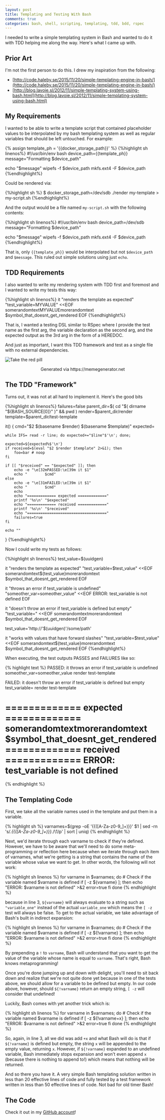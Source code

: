 ```yaml
---
layout: post
title: Templating and Testing With Bash
comments: true
categories: bash, shell, scripting, templating, tdd, bdd, rspec
---
```


I needed to write a simple templating system in Bash and wanted to do
it with TDD helping me along the way. Here's what I came up with.


## Prior Art

I'm not the first person to do this. I drew my inspiration from the following:

* [http://code.haleby.se/2015/11/20/simple-templating-engine-in-bash/](http://code.haleby.se/2015/11/20/simple-templating-engine-in-bash/)
* [http://blog.lavoie.sl/2012/11/simple-templating-system-using-bash.html](http://blog.lavoie.sl/2012/11/simple-templating-system-using-bash.html)


## My Requirements

I wanted to be able to write a template script that contained placeholder values
to be interpolated by my bash templating system as well as regular variables
that should be left untouched. For example:

{% assign template_ph = '{{docker_storage_path}}' %}
{%highlight sh linenos%}
#!/usr/bin/env bash
device_path={{template_ph}}
message="Formatting $device_path"

echo "$message"
wipefs -f $device_path
mkfs.ext4 -F $device_path
{%endhighlight%}

Could be rendered via:

{%highlight sh %}
$ docker_storage_path=/dev/sdb ./render my-template > my-script.sh
{%endhighlight%}

And the output would be a file named `my-script.sh` with the following contents:

{%highlight sh linenos%}
#!/usr/bin/env bash
device_path=/dev/sdb
message="Formatting $device_path"

echo "$message"
wipefs -f $device_path
mkfs.ext4 -F $device_path
{%endhighlight%}

That is, only `{{template_ph}}` would be interpolated but not `$device_path`
and `$message`. This ruled out simple solutions using just `echo`.


## TDD Requirements

I also wanted to write my rendering system with TDD first and foremost and
I wanted to write my tests this way:

{%highlight sh linenos%}
it "renders the template as expected" "test_variable=MYVALUE" <<EOF
somerandomtextMYVALUEmorerandomtext
\$symbol_that_doesnt_get_rendered
EOF
{%endhighlight%}

That is, I wanted a testing DSL similar to RSpec where I provide the test
name as the first arg, the variable declaration as the second arg, and the
expected output as the 3rd arg in the form of a HEREDOC.

And just as important, I want this TDD framework and test as a single file
with no external dependencies.

![Take the red pill](/assets/images/morpheus-tdd.jpg)
<center>Generated via https://memegenerator.net</center>

## The TDD "Framework"

Turns out, it was not at all hard to implement it. Here's the good bits

{%highlight sh linenos%}
failures=false
parent_dir=$( cd "$( dirname "${BASH_SOURCE[0]}"  )" && pwd  )
render=$parent_dir/render
template=$parent_dir/test-template

it() {
    cmd="$2 $(basename $render) $(basename $template)"
    expected=

    while IFS= read -r line; do expected+="$line"$'\n'; done;

    expected=${expected%$'\n'}
    if received=$(eval "$2 $render $template" 2>&1); then
        foo=bar # noop
    fi

    if [[ "$received" == "$expected" ]]; then
        echo -e "\e[32mPASSED:\e[39m it $1"
        echo "        $cmd"
    else
        echo -e "\e[31mFAILED:\e[39m it $1"
        echo "        $cmd"
        echo
        echo "============= expected ============="
        printf '%s\n' "$expected"
        echo "============= received ============="
        printf '%s\n' "$received"
        echo "===================================="
        failures=true
    fi

    echo ""
}
{%endhighlight%}

Now I could write my tests as follows:

{%highlight sh linenos%}
test_value=$(uuidgen)

it "renders the template as expected" "test_variable=$test_value" <<EOF
somerandomtext${test_value}morerandomtext
\$symbol_that_doesnt_get_rendered
EOF


it "throws an error if test_variable is undefined" "someother_var=someother_value" <<EOF
ERROR: test_variable is not defined
EOF


it "doesn't throw an error if test_variable is defined but empty" "test_variable=" <<EOF
somerandomtextmorerandomtext
\$symbol_that_doesnt_get_rendered
EOF


test_value='http://'$(uuidgen)'/some/path'

it "works with values that have forward slashes" "test_variable=$test_value" <<EOF
somerandomtext${test_value}morerandomtext
\$symbol_that_doesnt_get_rendered
EOF
{%endhighlight%}


When executing, the test outputs PASSES and FAILURES like so:


{% highlight text %}
PASSED: it throws an error if test_variable is undefined
        someother_var=someother_value render test-template

FAILED: it doesn't throw an error if test_variable is defined but empty
        test_variable= render test-template

============= expected =============
somerandomtextmorerandomtext
$symbol_that_doesnt_get_rendered
============= received =============
ERROR: test_variable is not defined
====================================
{% endhighlight %}


## The Templating Code

First, we take all the variable names used in the template and put them in
a variable.

{% highlight sh %}
varnames=$(grep -oE '\{\{([A-Za-z0-9_]+)\}\}' $1 | 
           sed -rn 's/.*\{\{([A-Za-z0-9_]+)\}\}.*/\1/p' | 
           sort | 
           uniq)
{% endhighlight %}

Next, we'd iterate through each varname to check if they're defined. However,
we have to be aware that we'll need to do some meta-programming or reflection
here because when we iterate through each item of varnames, what we're getting
is a string that contains the name of the variable whose value we want to get.
In other words, the following will not work:


{% highlight sh linenos %}
for varname in $varnames; do
        # Check if the variable named $varname is defined
        if [ -z ${varname} ]; then
                echo "ERROR: $varname is not defined" >&2
                error=true
        fi
done
{% endhighlight %}

because in line 3, `${varname}` will always evaluate to a string such as `"variable_one"`
instead of the actual `variable_one` which means the `[ -z` test will always be false.
To get to the actual variable, we take advantage of Bash's built in indirect expansion:


{% highlight sh linenos %}
for varname in $varnames; do
        # Check if the variable named $varname is defined
        if [ -z ${!varname} ]; then
                echo "ERROR: $varname is not defined" >&2
                error=true
        fi
done
{% endhighlight %}

By prepending a `!` to `varname`, Bash will understand that you want to get the
value of the variable whose name is equal to `varname`. That's right, Bash knows
metaprogramming!

Once you're done jumping up and down with delight, you'll need to sit back down
and realize that we're not quite done yet because in one of the tests above, we
should allow for a variable to be defined but empty. In our code above, however,
should `${!varname}` return an empty string, `[ -z` will consider that undefined!

Luckily, Bash comes with yet another trick which is:

{% highlight sh linenos %}
for varname in $varnames; do
        # Check if the variable named $varname is defined
        if [ -z ${!varname+x} ]; then
                echo "ERROR: $varname is not defined" >&2
                error=true
        fi
done
{% endhighlight %}

So, again, in line 3, all we did was add `+x` and what Bash will do is that if
`${!varname}` is defined but empty, the string `x` will be appended to the empty
value, returning `x`. However, if `${!varname}` expanded to an undefined
variable, Bash immediately stops expansion and won't even append `x` (because
there is nothing to append to!) which means that nothing will be returned.

And so there you have it. A very simple Bash templating solution written in
less than 20 effective lines of code and fully tested by a test framework written
in less than 50 effective lines of code. Not bad for old timer Bash!

## The Code

Check it out in my [GitHub account](https://github.com/relaxdiego/renderest)!
